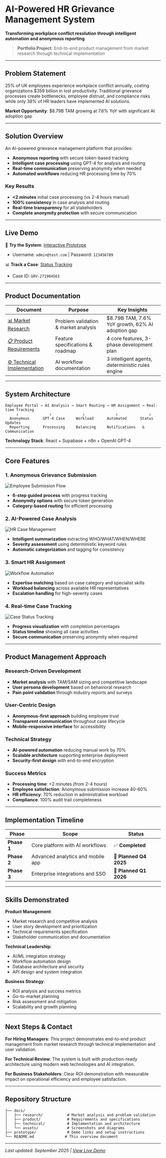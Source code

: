 # AI-Powered HR Grievance Management System

**Transforming workplace conflict resolution through intelligent automation and anonymous reporting**

> **Portfolio Project**: End-to-end product management from market research through technical implementation

---

## Problem Statement

25% of UK employees experience workplace conflict annually, costing organizations $359 billion in lost productivity. Traditional grievance processes create bottlenecks, employee distrust, and compliance risks while only 38% of HR leaders have implemented AI solutions.

**Market Opportunity**: $8.79B TAM growing at 7.6% YoY with significant AI adoption gap

---

## Solution Overview

An AI-powered grievance management platform that provides:
- **Anonymous reporting** with secure token-based tracking
- **Intelligent case processing** using GPT-4 for analysis and routing  
- **Real-time communication** preserving anonymity when needed
- **Automated workflows** reducing HR processing time by 70%

### Key Results
- **<2 minutes** initial case processing (vs 2-4 hours manual)
- **100% consistency** in case analysis and routing
- **Real-time transparency** for all stakeholders
- **Complete anonymity protection** with secure communication

---

## Live Demo

🎯 **Try the System**: [Interactive Prototype](https://preview--grievance-management.lovable.app/)
- Username: `admin@test.com` | Password: `123456789`

📊 **Track a Case**: [Status Tracking](https://preview--grievance-management.lovable.app/status)
- Case ID: `GRV-271904563`

---

## Product Documentation

| Document | Purpose | Key Insights |
|----------|---------|--------------|
| [📊 Market Research](docs/research/problem-scoping-research.md) | Problem validation & market analysis | $8.79B TAM, 7.6% YoY growth, 62% AI adoption gap |
| [📋 Product Requirements](docs/product/product-requirements-document.md) | Feature specifications & roadmap | 4 core features, 3-phase development plan |
| [⚙️ Technical Implementation](docs/technical/automation-workflows.md) | AI workflow documentation | 3 intelligent agents, deterministic rules engine |

---

## System Architecture

```
Employee Portal → AI Analysis → Smart Routing → HR Assignment → Real-time Tracking
     ↓              ↓              ↓              ↓              ↓
  Anonymous      GPT-4 Case     Workload      Automated      Status Updates
  Reporting      Processing     Balancing     Notifications   & Communication
```

**Technology Stack**: React + Supabase + n8n + OpenAI GPT-4

---

## Core Features

### 1. Anonymous Grievance Submission

![Employee Submission Flow](docs/assets/screenshots/employee-submission-flow.png)

- **6-step guided process** with progress tracking
- **Anonymity options** with secure token generation
- **Category-based routing** for efficient processing

### 2. AI-Powered Case Analysis  

![HR Case Management](docs/assets/screenshots/case-details-hr-view.png)

- **Intelligent summarization** extracting WHO/WHAT/WHEN/WHERE
- **Severity assessment** using deterministic keyword rules
- **Automatic categorization** and tagging for consistency

### 3. Smart HR Assignment

![Workflow Automation](docs/assets/screenshots/workflow-1-new-grievance.png)

- **Expertise matching** based on case category and specialist skills
- **Workload balancing** across available HR representatives
- **Escalation handling** for high-severity cases

### 4. Real-time Case Tracking

![Case Status Tracking](docs/assets/screenshots/case-tracking-employee-view.png)

- **Progress visualization** with completion percentages
- **Status timeline** showing all case activities  
- **Secure communication** preserving anonymity when required

---

## Product Management Approach

### Research-Driven Development
- **Market analysis** with TAM/SAM sizing and competitive landscape
- **User persona development** based on behavioral research
- **Pain point validation** through industry reports and surveys

### User-Centric Design
- **Anonymous-first approach** building employee trust
- **Transparent communication** throughout case lifecycle
- **Mobile-responsive interface** for accessibility

### Technical Strategy
- **AI-powered automation** reducing manual work by 70%
- **Scalable architecture** supporting enterprise deployment
- **Security-first design** with end-to-end encryption

### Success Metrics
- **Processing time**: <2 minutes (from 2-4 hours)
- **Employee satisfaction**: Anonymous submission increase 40-60%
- **HR efficiency**: 70% reduction in administrative workload
- **Compliance**: 100% audit trail completeness

---

## Implementation Timeline

| Phase | Scope | Status |
|-------|-------|--------|
| **Phase 1** | Core platform with AI workflows | ✅ **Completed** |
| **Phase 2** | Advanced analytics and mobile app | 📅 **Planned Q4 2025** |
| **Phase 3** | Enterprise integrations and SSO | 📅 **Planned Q1 2026** |

---

## Skills Demonstrated

**Product Management**:
- Market research and competitive analysis
- User story development and prioritization  
- Technical requirements specification
- Stakeholder communication and documentation

**Technical Leadership**:
- AI/ML integration strategy
- Workflow automation design
- Database architecture and security
- API design and system integration

**Business Strategy**:
- ROI analysis and success metrics
- Go-to-market planning  
- Risk assessment and mitigation
- Scalability and growth planning

---

## Next Steps & Contact

**For Hiring Managers**: This project demonstrates end-to-end product management from market research through technical implementation and user validation.

**For Technical Review**: The system is built with production-ready architecture using modern web technologies and AI integration.

**For Business Stakeholders**: Clear ROI demonstration with measurable impact on operational efficiency and employee satisfaction.

---

## Repository Structure

```
├── docs/
│   ├── research/           # Market analysis and problem validation
│   ├── product/            # Requirements and specifications  
│   ├── technical/          # Implementation and architecture
│   └── assets/             # Screenshots and diagrams
├── prototype/              # Demo links and setup instructions
└── README.md              # This overview document
```

---

*Last updated: September 2025 | [View Live Demo](https://preview--grievance-management.lovable.app/)*
